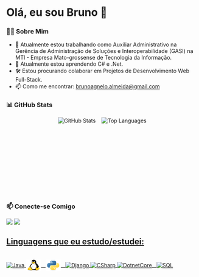 # Olá, eu sou Bruno 👋

### 👨‍💻 Sobre Mim
- 🔭 Atualmente estou trabalhando como Auxiliar Administrativo na Gerência de Administração de Soluções e Interoperabilidade (GASI) na MTI - Empresa Mato-grossense de Tecnologia da Informação.
- 🌱 Atualmente estou aprendendo C# e .Net.
- 🛠️ Estou procurando colaborar em Projetos de Desenvolvimento Web Full-Stack.
- 📫 Como me encontrar: brunoagnelo.almeida@gmail.com

### 📊 GitHub Stats
<div align="center" style="display: flex; justify-content: center;">
    <img height=200 src="https://github-readme-stats.vercel.app/api?username=agneloobruno&show_icons=true&theme=ocean_dark" alt="GitHub Stats">
    &nbsp;&nbsp;&nbsp;&nbsp; 
    <img height=200 src="https://github-readme-stats.vercel.app/api/top-langs/?username=agneloobruno&theme=ocean_dark&layout=compact&langs_count=8" alt="Top Languages">
</div>

### 📫 Conecte-se Comigo
<div>
  <a href="https://www.linkedin.com/in/agneloobruno/" target="_blank" implies rel="noopener" behavior><img src="https://img.shields.io/badge/-LinkedIn-%230077B5?style=for-the-badge&logo=linkedin&logoColor=white" target="_blank"></a> 
  <a href="https://x.com/agneloobruno" target="_blank"><img src="https://img.shields.io/twitter/follow/agneloobruno">
</div>



## Linguagens que eu estudo/estudei:
<div style="display: inline_block"><br>
  <img align="center" alt="Java" height="30" width="40" src="https://cdn.jsdelivr.net/gh/devicons/devicon/icons/java/java-original.svg">

  <img align="center" alt="Linux" height="30" width="40" src="https://raw.githubusercontent.com/devicons/devicon/master/icons/linux/linux-original.svg">
  <img align="center" alt="Python" height="30" width="40" src="https://raw.githubusercontent.com/devicons/devicon/master/icons/python/python-original.svg">
  <img align="center" alt="Django" height="30" width="40" src="https://cdn.jsdelivr.net/gh/devicons/devicon/icons/django/django-plain.svg">
  <img align="center" alt="CSharp" height="30" width="40" src="https://cdn.jsdelivr.net/gh/devicons/devicon/icons/csharp/csharp-plain.svg">
  <img align="center" alt="DotnetCore" height="30" width="40" src="https://cdn.jsdelivr.net/gh/devicons/devicon/icons/dotnetcore/dotnetcore-plain.svg">
  <img align="center" alt="SQL" height="30" width="40" src="https://cdn.jsdelivr.net/gh/devicons/devicon/icons/mysql/mysql-original-wordmark.svg">
  
</div>
